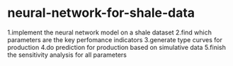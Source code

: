 # neural-network-for-shale-data
1.implement the neural network model on a shale dataset
2.find which parameters are the key perfomance indicators
3.generate type curves for production
4.do prediction for production based on simulative data
5.finish the sensitivity analysis for all parameters
